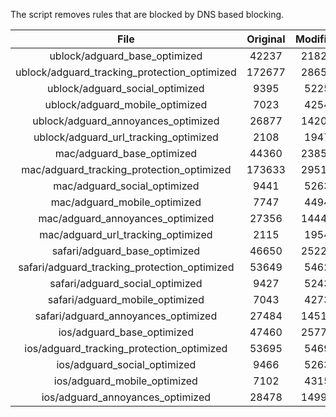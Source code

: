 The script removes rules that are blocked by DNS based blocking.


| File | Original | Modified |
|:----:|:-----:|:-----:|
| ublock/adguard_base_optimized | 42237 | 21825 |
| ublock/adguard_tracking_protection_optimized | 172677 | 28655 |
| ublock/adguard_social_optimized | 9395 | 5225 |
| ublock/adguard_mobile_optimized | 7023 | 4254 |
| ublock/adguard_annoyances_optimized | 26877 | 14207 |
| ublock/adguard_url_tracking_optimized | 2108 | 1947 |
| mac/adguard_base_optimized | 44360 | 23851 |
| mac/adguard_tracking_protection_optimized | 173633 | 29518 |
| mac/adguard_social_optimized | 9441 | 5263 |
| mac/adguard_mobile_optimized | 7747 | 4494 |
| mac/adguard_annoyances_optimized | 27356 | 14440 |
| mac/adguard_url_tracking_optimized | 2115 | 1954 |
| safari/adguard_base_optimized | 46650 | 25225 |
| safari/adguard_tracking_protection_optimized | 53649 | 5462 |
| safari/adguard_social_optimized | 9427 | 5243 |
| safari/adguard_mobile_optimized | 7043 | 4273 |
| safari/adguard_annoyances_optimized | 27484 | 14514 |
| ios/adguard_base_optimized | 47460 | 25770 |
| ios/adguard_tracking_protection_optimized | 53695 | 5469 |
| ios/adguard_social_optimized | 9466 | 5263 |
| ios/adguard_mobile_optimized | 7102 | 4315 |
| ios/adguard_annoyances_optimized | 28478 | 14995 |
